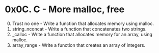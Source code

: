 # 0x0C. C - More malloc, free
0. Trust no one - Write a function that allocates memory using malloc.
1. string_nconcat - Write a function that concatenates two strings.
2. _calloc - Write a function that allocates memory for an array, using malloc.
3. array_range - Write a function that creates an array of integers.
